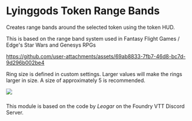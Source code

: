 # Lyinggods Token Range Bands

Creates range bands around the selected token using the token HUD. 

This is based on the range band system used in Fantasy Flight Games / Edge's Star Wars and Genesys RPGs


https://github.com/user-attachments/assets/69ab8833-7fb7-46d8-bc7d-9d296b002be4



Ring size is defined in custom settings. Larger values will make the rings larger in size. A size of approximately 5 is recommended.

<img src="https://github.com/user-attachments/assets/e4f7e915-7712-4a30-9f0d-636062f9590e" size=400>

 ###

This module is based on the code by _Leogar_ on the Foundry VTT Discord Server.

